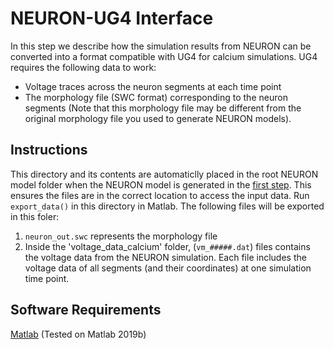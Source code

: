 # NEURON-UG4 Interface
In this step we describe how the simulation results from NEURON can be converted into a format compatible with UG4 for calcium simulations. UG4 requires the following data to work:
* Voltage traces across the neuron segments at each time point
* The morphology file (SWC format) corresponding to the neuron segments (Note that this morphology file may be different from the original morphology file you used to generate NEURON models).

## Instructions
This directory and its contents are automaticlly placed in the root NEURON model folder when the NEURON model is generated in the [first step](../1_NEURON-Model-Generation/). This ensures the files are in the correct location to access the input data. Run <code>export_data()</code> in this directory in Matlab. The following files will be exported in this foler:
1. <code>neuron_out.swc</code> represents the morphology file 
2. Inside the 'voltage_data_calcium' folder, (<code>vm_#####.dat</code>) files contains the voltage data from the NEURON simulation. Each file includes the voltage data of all segments (and their coordinates) at one simulation time point.

## Software Requirements
[Matlab](https://www.mathworks.com/) (Tested on Matlab 2019b)
